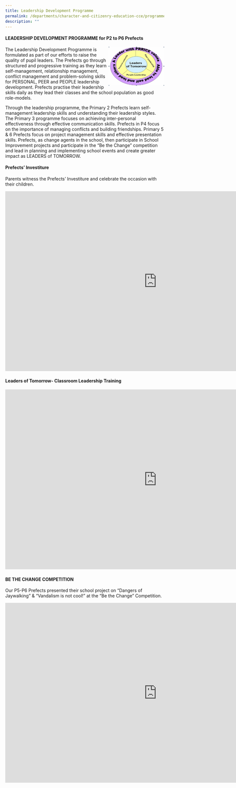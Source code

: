 ```yaml
---
title: Leadership Development Programme
permalink: /departments/character-and-citizenry-education-cce/programmes/leadership-development-programme/
description: ""
---
```

<h4><strong>LEADERSHIP DEVELOPMENT PROGRAMME for P2 to P6 Prefects</strong></h4>
<img style="width: 35%;" src="/images/ldp.jpg" align = "right" />
<p>The Leadership Development Programme is formulated as part of our efforts to raise the quality of pupil leaders. The Prefects go through structured and progressive training as they learn self-management, relationship management, conflict management and problem-solving skills for PERSONAL, PEER and PEOPLE leadership development. Prefects practise their leadership skills daily as they lead their classes and the school population as good role-models.</p>
<p>Through the leadership programme, the Primary 2 Prefects learn self-management leadership skills and understanding their leadership styles. The Primary 3 programme focuses on achieving inter-personal effectiveness through effective communication skills. Prefects in P4 focus on the importance of managing conflicts and building friendships. Primary 5 &amp; 6 Prefects focus on project management skills and effective presentation skills. Prefects, as change agents in the school, then participate in School Improvement projects and participate in the &ldquo;Be the Change&rdquo; competition and lead in planning and implementing school events and create greater impact as LEADERS of TOMORROW.</p>
<h4><strong>Prefects&rsquo; Investiture</strong></h4>
<p>Parents witness the Prefects&rsquo; Investiture and celebrate the occasion with their children.</p>
<iframe src="https://docs.google.com/presentation/d/e/2PACX-1vQNnjX6NCs_kTpbKWRqwDiE-85_2RrZJnpfOscrSDdZcKULjEbZBQuolWxlE9P_Ynz_r8TMragzAxn0/embed?start=false&loop=false&delayms=10000" frameborder="0" width="960" height="569" allowfullscreen="true"></iframe>
<h4><strong>Leaders of Tomorrow- Classroom Leadership Training</strong></h4>
<iframe src="https://docs.google.com/presentation/d/e/2PACX-1vRDpHWwnv-9k5evbz5FipPe5p4Z-W4Q9CqmbCqDqPKz6lNe0wuuo7T5f0Wdau7puucSRVTNfTPSbi6p/embed?start=false&loop=false&delayms=10000" frameborder="0" width="960" height="569" allowfullscreen="true"></iframe>
<h4><strong>BE THE CHANGE COMPETITION</strong></h4>
<p>Our P5-P6 Prefects presented their school project on &ldquo;Dangers of Jaywalking&rdquo; &amp; &ldquo;Vandalism is not cool!&rdquo; at the &ldquo;Be the Change&rdquo; Competition.</p>
<iframe src="https://docs.google.com/presentation/d/e/2PACX-1vTHHSkCQJZg4I0T0vyshj-VjiQtRmLm73DX4JS9UTeZbVG52YeRThM9D2YnojqE1I9cFU17vax0gedy/embed?start=false&loop=false&delayms=10000" frameborder="0" width="960" height="569" allowfullscreen="true"></iframe>